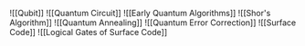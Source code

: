 ![[Qubit]]
![[Quantum Circuit]]
![[Early Quantum Algorithms]]
![[Shor's Algorithm]]
![[Quantum Annealing]]
![[Quantum Error Correction]]
![[Surface Code]]
![[Logical Gates of Surface Code]]